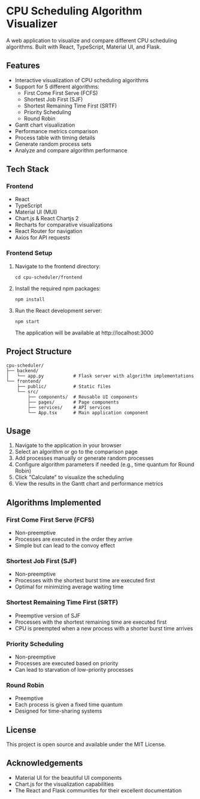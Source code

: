 # CPU Scheduling Algorithm Visualizer

A web application to visualize and compare different CPU scheduling algorithms. Built with React, TypeScript, Material UI, and Flask.

## Features

- Interactive visualization of CPU scheduling algorithms
- Support for 5 different algorithms:
  - First Come First Serve (FCFS)
  - Shortest Job First (SJF)
  - Shortest Remaining Time First (SRTF)
  - Priority Scheduling
  - Round Robin
- Gantt chart visualization
- Performance metrics comparison
- Process table with timing details
- Generate random process sets
- Analyze and compare algorithm performance

## Tech Stack

### Frontend
- React
- TypeScript
- Material UI (MUI)
- Chart.js & React Chartjs 2
- Recharts for comparative visualizations
- React Router for navigation
- Axios for API requests

### Frontend Setup
1. Navigate to the frontend directory:
   ```
   cd cpu-scheduler/frontend
   ```

2. Install the required npm packages:
   ```
   npm install
   ```

3. Run the React development server:
   ```
   npm start
   ```
   
   The application will be available at http://localhost:3000

## Project Structure

```
cpu-scheduler/
├── backend/
│   └── app.py           # Flask server with algorithm implementations
└── frontend/
    ├── public/          # Static files
    └── src/
        ├── components/  # Reusable UI components
        ├── pages/       # Page components
        ├── services/    # API services
        └── App.tsx      # Main application component
```

## Usage

1. Navigate to the application in your browser
2. Select an algorithm or go to the comparison page
3. Add processes manually or generate random processes
4. Configure algorithm parameters if needed (e.g., time quantum for Round Robin)
5. Click "Calculate" to visualize the scheduling
6. View the results in the Gantt chart and performance metrics

## Algorithms Implemented

### First Come First Serve (FCFS)
- Non-preemptive
- Processes are executed in the order they arrive
- Simple but can lead to the convoy effect

### Shortest Job First (SJF)
- Non-preemptive
- Processes with the shortest burst time are executed first
- Optimal for minimizing average waiting time

### Shortest Remaining Time First (SRTF)
- Preemptive version of SJF
- Processes with the shortest remaining time are executed first
- CPU is preempted when a new process with a shorter burst time arrives

### Priority Scheduling
- Non-preemptive
- Processes are executed based on priority
- Can lead to starvation of low-priority processes

### Round Robin
- Preemptive
- Each process is given a fixed time quantum
- Designed for time-sharing systems

## License

This project is open source and available under the MIT License.

## Acknowledgements

- Material UI for the beautiful UI components
- Chart.js for the visualization capabilities
- The React and Flask communities for their excellent documentation 